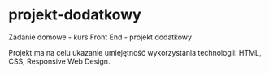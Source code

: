 # projekt-dodatkowy
Zadanie domowe - kurs Front End  - projekt dodatkowy

Projekt ma na celu ukazanie umiejętność wykorzystania technologii: HTML, CSS, Responsive Web Design.
